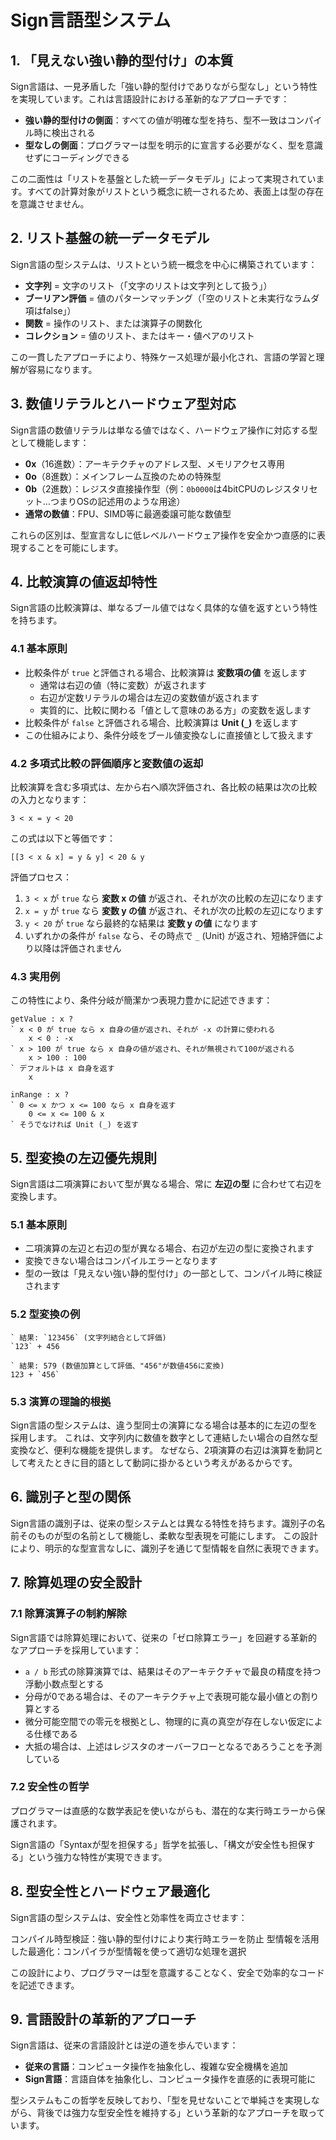 # Sign言語型システム

## 1. 「見えない強い静的型付け」の本質

Sign言語は、一見矛盾した「強い静的型付けでありながら型なし」という特性を実現しています。これは言語設計における革新的なアプローチです：

- **強い静的型付けの側面**：すべての値が明確な型を持ち、型不一致はコンパイル時に検出される
- **型なしの側面**：プログラマーは型を明示的に宣言する必要がなく、型を意識せずにコーディングできる

この二面性は「リストを基盤とした統一データモデル」によって実現されています。すべての計算対象がリストという概念に統一されるため、表面上は型の存在を意識させません。

## 2. リスト基盤の統一データモデル

Sign言語の型システムは、リストという統一概念を中心に構築されています：

- **文字列** = 文字のリスト（「文字のリストは文字列として扱う」）
- **ブーリアン評価** = 値のパターンマッチング（「空のリストと未実行なラムダ項はfalse」）
- **関数** = 操作のリスト、または演算子の関数化
- **コレクション** = 値のリスト、またはキー・値ペアのリスト

この一貫したアプローチにより、特殊ケース処理が最小化され、言語の学習と理解が容易になります。

## 3. 数値リテラルとハードウェア型対応

Sign言語の数値リテラルは単なる値ではなく、ハードウェア操作に対応する型として機能します：

- **0x**（16進数）：アーキテクチャのアドレス型、メモリアクセス専用
- **0o**（8進数）：メインフレーム互換のための特殊型
- **0b**（2進数）：レジスタ直接操作型（例：`0b0000`は4bitCPUのレジスタリセット…つまりOSの記述用のような用途）
- **通常の数値**：FPU、SIMD等に最適委譲可能な数値型

これらの区別は、型宣言なしに低レベルハードウェア操作を安全かつ直感的に表現することを可能にします。

## 4. 比較演算の値返却特性

Sign言語の比較演算は、単なるブール値ではなく具体的な値を返すという特性を持ちます。

### 4.1 基本原則

- 比較条件が `true` と評価される場合、比較演算は **変数項の値** を返します
  - 通常は右辺の値（特に変数）が返されます
  - 右辺が定数リテラルの場合は左辺の変数値が返されます
  - 実質的に、比較に関わる「値として意味のある方」の変数を返します
- 比較条件が `false` と評価される場合、比較演算は **Unit (`_`)** を返します
- この仕組みにより、条件分岐をブール値変換なしに直接値として扱えます

### 4.2 多項式比較の評価順序と変数値の返却

比較演算を含む多項式は、左から右へ順次評価され、各比較の結果は次の比較の入力となります：

```
3 < x = y < 20
```

この式は以下と等価です：

```
[[3 < x & x] = y & y] < 20 & y
```

評価プロセス：
1. `3 < x` が `true` なら **変数 x の値** が返され、それが次の比較の左辺になります
2. `x = y` が `true` なら **変数 y の値** が返され、それが次の比較の左辺になります
3. `y < 20` が `true` なら最終的な結果は **変数 y の値** になります
4. いずれかの条件が `false` なら、その時点で `_` (Unit) が返され、短絡評価により以降は評価されません

### 4.3 実用例

この特性により、条件分岐が簡潔かつ表現力豊かに記述できます：

```sign
getValue : x ?
` x < 0 が true なら x 自身の値が返され、それが -x の計算に使われる
	x < 0 : -x
` x > 100 が true なら x 自身の値が返され、それが無視されて100が返される
	x > 100 : 100
` デフォルトは x 自身を返す
	x

inRange : x ?
` 0 <= x かつ x <= 100 なら x 自身を返す
	0 <= x <= 100 & x
` そうでなければ Unit (_) を返す
```

## 5. 型変換の左辺優先規則

Sign言語は二項演算において型が異なる場合、常に **左辺の型** に合わせて右辺を変換します。

### 5.1 基本原則

- 二項演算の左辺と右辺の型が異なる場合、右辺が左辺の型に変換されます
- 変換できない場合はコンパイルエラーとなります
- 型の一致は「見えない強い静的型付け」の一部として、コンパイル時に検証されます

### 5.2 型変換の例

```sign
` 結果: `123456` (文字列結合として評価)
`123` + 456

` 結果: 579 (数値加算として評価、"456"が数値456に変換)
123 + `456`
```

### 5.3 演算の理論的根拠

Sign言語の型システムは、違う型同士の演算になる場合は基本的に左辺の型を採用します。
これは、文字列内に数値を数字として連結したい場合の自然な型変換など、便利な機能を提供します。
なぜなら、2項演算の右辺は演算を動詞として考えたときに目的語として動詞に掛かるという考えがあるからです。

## 6. 識別子と型の関係

Sign言語の識別子は、従来の型システムとは異なる特性を持ちます。識別子の名前そのものが型の名前として機能し、柔軟な型表現を可能にします。
この設計により、明示的な型宣言なしに、識別子を通じて型情報を自然に表現できます。

## 7. 除算処理の安全設計

### 7.1 除算演算子の制約解除

Sign言語では除算処理において、従来の「ゼロ除算エラー」を回避する革新的なアプローチを採用しています：

- `a / b` 形式の除算演算では、結果はそのアーキテクチャで最良の精度を持つ浮動小数点型とする
- 分母が0である場合は、そのアーキテクチャ上で表現可能な最小値との割り算とする
- 微分可能空間での零元を根拠とし、物理的に真の真空が存在しない仮定による仕様である
- 大抵の場合は、上述はレジスタのオーバーフローとなるであろうことを予測している

### 7.2 安全性の哲学

プログラマーは直感的な数学表記を使いながらも、潜在的な実行時エラーから保護されます。

Sign言語の「Syntaxが型を担保する」哲学を拡張し、「構文が安全性も担保する」という強力な特性が実現できます。

## 8. 型安全性とハードウェア最適化

Sign言語の型システムは、安全性と効率性を両立させます：

コンパイル時型検証：強い静的型付けにより実行時エラーを防止
型情報を活用した最適化：コンパイラが型情報を使って適切な処理を選択

この設計により、プログラマーは型を意識することなく、安全で効率的なコードを記述できます。

## 9. 言語設計の革新的アプローチ

Sign言語は、従来の言語設計とは逆の道を歩んでいます：

- **従来の言語**：コンピュータ操作を抽象化し、複雑な安全機構を追加
- **Sign言語**：言語自体を抽象化し、コンピュータ操作を直感的に表現可能に

型システムもこの哲学を反映しており、「型を見せないことで単純さを実現しながら、背後では強力な型安全性を維持する」という革新的なアプローチを取っています。
